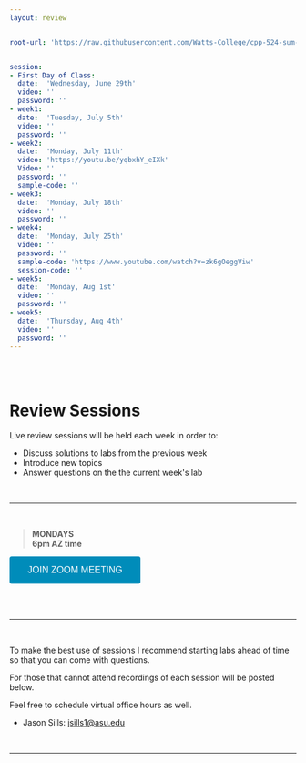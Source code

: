 ```yaml
---
layout: review


root-url: 'https://raw.githubusercontent.com/Watts-College/cpp-524-sum-2022/master/review-sessions/'


session:
- First Day of Class:
  date:  'Wednesday, June 29th'  
  video: ''
  password: ''
- week1:
  date:  'Tuesday, July 5th'  
  video: ''
  password: ''
- week2:
  date:  'Monday, July 11th'  
  video: 'https://youtu.be/yqbxhY_eIXk'
  Video: ''
  password: ''
  sample-code: '' 
- week3:
  date:  'Monday, July 18th'  
  video: ''
  password: ''
- week4:
  date:  'Monday, July 25th'  
  video: ''
  password: ''
  sample-code: 'https://www.youtube.com/watch?v=zk6gOeggViw' 
  session-code: '' 
- week5:
  date:  'Monday, Aug 1st'  
  video: ''
  password: ''
- week5:
  date:  'Thursday, Aug 4th'  
  video: ''
  password: ''  
---
```





<br><br>

# Review Sessions 

Live review sessions will be held each week in order to: 

* Discuss solutions to labs from the previous week 
* Introduce new topics 
* Answer questions on the the current week's lab 


<br> 
<hr>
<br>


> **MONDAYS**    
> **6pm AZ time** 

<a href='https://asu.zoom.us/j/5870336502' target=""> <button class="zoom">JOIN ZOOM MEETING</button></a>

<br>



<!--  **Add to your calendar:** <a target="_blank" href=""><img border="0" src="https://www.google.com/calendar/images/ext/gc_button1_en.gif"></a>  -->




<br> 
<hr>
<br>


To make the best use of sessions I recommend starting labs ahead of time so that you can come with questions. 

For those that cannot attend recordings of each session will be posted below. 

Feel free to schedule virtual office hours as well.   

* Jason Sills: jsills1@asu.edu


<br> 
<hr>
<br>
<br>





<style>
.zoom {
  background-color: #008CBA; 
  border: none;
  color: white;
  padding: 15px 32px;
  text-align: center;
  text-decoration: none;
  display: inline-block;
  font-size: 16px;
  border-radius: 4px;
}
</style>



